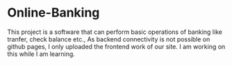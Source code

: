 # Online-Banking
This project is a software that can perform basic operations of banking like tranfer, check balance etc.,
As backend connectivity is not possible on github pages, I only uploaded the frontend work of our site.
I am working on this while I am learning.
